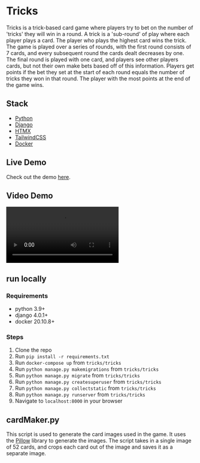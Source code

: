 # Tricks
Tricks is a trick-based card game where players try to bet on the number of 'tricks' they will win in a round. A trick is a 'sub-round' of play where each player plays a card. The player who plays the highest card wins the trick. The game is played over a series of rounds, with the first round consists of 7 cards, and every subsequent round the cards dealt decreases by one. The final round is played with one card, and players see other players cards, but not their own make bets based off of this information. Players get points if the bet they set at the start of each round equals the number of tricks they won in that round. The player with the most points at the end of the game wins.

## Stack
- [Python](https://www.python.org/)
- [Django](https://www.djangoproject.com/)
- [HTMX](https://htmx.org/)
- [TailwindCSS](https://tailwindcss.com/)
- [Docker](https://www.docker.com/)

## Live Demo
Check out the demo [here](https://tricks.fly.dev).

## Video Demo
![](https://github.com/blakedaniel/tricks/blob/main/tricks-demo.mov)

## run locally
### Requirements
- python 3.9+
- django 4.0.1+
- docker 20.10.8+

### Steps
1. Clone the repo
2. Run `pip install -r requirements.txt`
3. Run `docker-compose up` from `tricks/tricks`
4. Run `python manage.py makemigrations` from `tricks/tricks`
5. Run `python manage.py migrate` from `tricks/tricks`
6. Run `python manage.py createsuperuser` from `tricks/tricks`
7. Run `python manage.py collectstatic` from `tricks/tricks`
8. Run `python manage.py runserver` from `tricks/tricks`
9. Navigate to `localhost:8000` in your browser

## cardMaker.py
This script is used to generate the card images used in the game. It uses the [Pillow](https://pillow.readthedocs.io/en/stable/) library to generate the images. The script takes in a single image of 52 cards, and crops each card out of the image and saves it as a separate image.